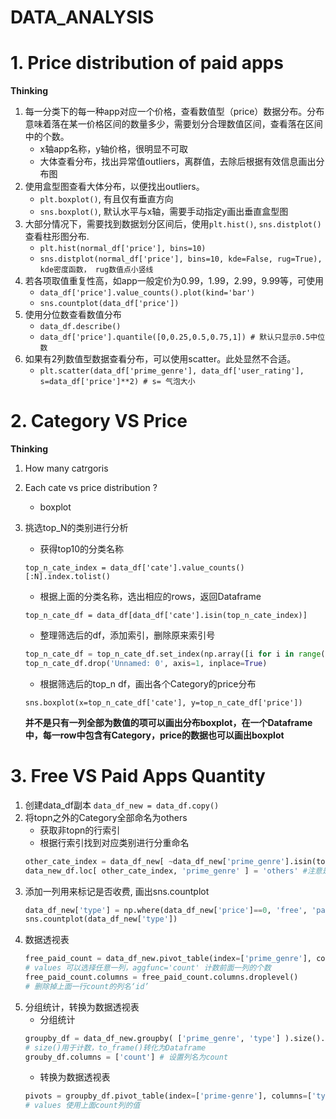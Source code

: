 # DATA_ANALYSIS

# 1. Price distribution of paid apps
**Thinking**

1. 每一分类下的每一种app对应一个价格，查看数值型（price）数据分布。分布意味着落在某一价格区间的数量多少，需要划分合理数值区间，查看落在区间中的个数。
    - x轴app名称，y轴价格，很明显不可取
    - 大体查看分布，找出异常值outliers，离群值，去除后根据有效信息画出分布图
2. 使用盒型图查看大体分布，以便找出outliers。
    - ```plt.boxplot()```, 有且仅有垂直方向
    - ```sns.boxplot()```,  默认水平与x轴，需要手动指定y画出垂直盒型图
3.  大部分情况下，需要找到数据划分区间后，使用```plt.hist()```, ```sns.distplot()```查看柱形图分布.
    - ```plt.hist(normal_df['price'], bins=10)```
    - ```sns.distplot(normal_df['price'], bins=10, kde=False, rug=True), kde密度函数， rug数值点小竖线```
4. 若各项取值重复性高，如app一般定价为0.99，1.99，2.99，9.99等，可使用
    - ```data_df['price'].value_counts().plot(kind='bar')```
    - ```sns.countplot(data_df['price'])```
5. 使用分位数查看数值分布
    - ```data_df.describe()```
    - ```data_df['price'].quantile([0,0.25,0.5,0.75,1]) # 默认只显示0.5中位数```
6. 如果有2列数值型数据查看分布，可以使用scatter。此处显然不合适。
     - ```plt.scatter(data_df['prime_genre'], data_df['user_rating'], s=data_df['price']**2) # s= 气泡大小```


# 2. Category VS Price
**Thinking**
1. How many catrgoris
2. Each cate vs price distribution ?
    - boxplot
3. 挑选top_N的类别进行分析
    - 获得top10的分类名称
    
    ```top_n_cate_index = data_df['cate'].value_counts()[:N].index.tolist()```
    - 根据上面的分类名称，选出相应的rows，返回Dataframe
    
    ```top_n_cate_df = data_df[data_df['cate'].isin(top_n_cate_index)]```
    - 整理筛选后的df，添加索引，删除原来索引号
    
    ```python
    top_n_cate_df = top_n_cate_df.set_index(np.array([i for i in range(top_n_cate_df.shape[0])]))
    top_n_cate_df.drop('Unnamed: 0', axis=1, inplace=True)
    ```
    - 根据筛选后的top_n df，画出各个Category的price分布
    
    ```sns.boxplot(x=top_n_cate_df['cate'], y=top_n_cate_df['price'])```
    
    **并不是只有一列全部为数值的项可以画出分布boxplot，在一个Dataframe中，每一row中包含有Category，price的数据也可以画出boxplot**
   
   
# 3. Free VS Paid Apps Quantity
1. 创建data_df副本
    ```data_df_new = data_df.copy()```
2. 将topn之外的Category全部命名为others
    - 获取非topn的行索引
    - 根据行索引找到对应类别进行分重命名
    ```python
    other_cate_index = data_df_new[ ~data_df_new['prime_genre'].isin(top_n_cate_index) ].index
    data_new_df.loc[ other_cate_index, 'prime_genre' ] = 'others' #注意是方括号[]
    ```
3. 添加一列用来标记是否收费, 画出sns.countplot
    ```python
    data_df_new['type'] = np.where(data_df_new['price']==0, 'free', 'paid')
    sns.countplot(data_df_new['type'])
    ```
4. 数据透视表
    ```python
    free_paid_count = data_df_new.pivot_table(index=['prime_genre'], columns=['type'], values=['id'], aggfunc='count')
    # values 可以选择任意一列，aggfunc='count' 计数前面一列的个数
    free_paid_count.columns = free_paid_count.columns.droplevel()
    # 删除掉上面一行count的列名‘id’
    ```
5. 分组统计，转换为数据透视表
    - 分组统计
    ```python
    groupby_df = data_df_new.groupby( ['prime_genre', 'type'] ).size().to_frame()
    # size()用于计数，to_frame()转化为Dataframe
    grouby_df.columns = ['count'] # 设置列名为count
    ```
    - 转换为数据透视表
    ```python
    pivots = groupby_df.pivot_table(index=['prime-genre'], columns=['type'], values=['count'])
    # values 使用上面count列的值
    ```

